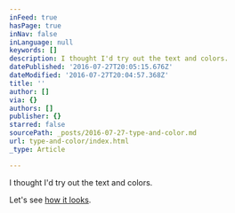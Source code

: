 ```yaml
---
inFeed: true
hasPage: true
inNav: false
inLanguage: null
keywords: []
description: I thought I'd try out the text and colors.
datePublished: '2016-07-27T20:05:15.676Z'
dateModified: '2016-07-27T20:04:57.368Z'
title: ''
author: []
via: {}
authors: []
publisher: {}
starred: false
sourcePath: _posts/2016-07-27-type-and-color.md
url: type-and-color/index.html
_type: Article

---
```

I thought I'd try out the text and colors.

Let's see [how it looks][0].

[0]: http://www.loopinsight.com/